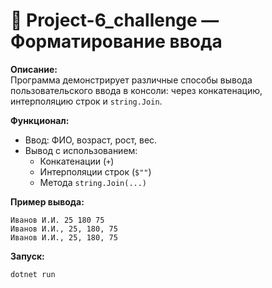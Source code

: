 # 🧪 Project-6_challenge — Форматирование ввода

**Описание:**  
Программа демонстрирует различные способы вывода пользовательского ввода в консоли: через конкатенацию, интерполяцию строк и `string.Join`.

**Функционал:**
- Ввод: ФИО, возраст, рост, вес.
- Вывод с использованием:
  - Конкатенации (`+`)
  - Интерполяции строк (`$""`)
  - Метода `string.Join(...)`

**Пример вывода:**
```
Иванов И.И. 25 180 75
Иванов И.И., 25, 180, 75
Иванов И.И., 25, 180, 75
```

**Запуск:**
```bash
dotnet run
```
